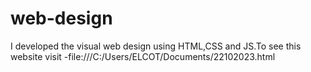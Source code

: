 # web-design
I developed the visual web design using HTML,CSS and JS.To see this website visit -file:///C:/Users/ELCOT/Documents/22102023.html
